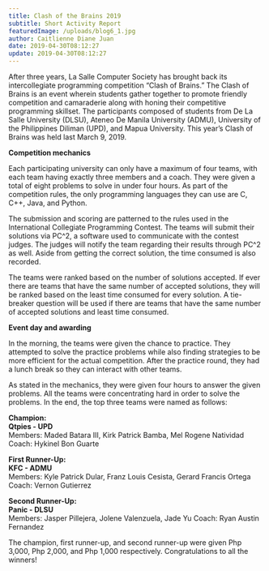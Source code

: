 ```yaml
---
title: Clash of the Brains 2019 
subtitle: Short Activity Report 
featuredImage: /uploads/blog6_1.jpg
author: Caitlienne Diane Juan 
date: 2019-04-30T08:12:27
update: 2019-04-30T08:12:27
---
```

After three years, La Salle Computer Society has brought back its intercollegiate programming competition “Clash of Brains.” The Clash of Brains is an event wherein students gather together to promote friendly competition and camaraderie along with honing their competitive programming skillset. The participants composed of students from De La Salle University (DLSU), Ateneo De Manila University (ADMU), University of the Philippines Diliman (UPD), and Mapua University. This year’s Clash of Brains was held last March 9, 2019.

**Competition mechanics**

Each participating university can only have a maximum of four teams, with each team having exactly three members and a coach. They were given a total of eight problems to solve in under four hours. As part of the competition rules, the only programming languages they can use are C, C++, Java, and Python.

The submission and scoring are patterned to the rules used in the International Collegiate Programming Contest. The teams will submit their solutions via PC^2, a software used to communicate with the contest judges. The judges will notify the team regarding their results through PC^2 as well. Aside from getting the correct solution, the time consumed is also recorded.

The teams were ranked based on the number of solutions accepted. If ever there are teams that have the same number of accepted solutions, they will be ranked based on the least time consumed for every solution. A tie-breaker question will be used if there are teams that have the same number of accepted solutions and least time consumed.

**Event day and awarding**

In the morning, the teams were given the chance to practice. They attempted to solve the practice problems while also finding strategies to be more efficient for the actual competition. After the practice round, they had a lunch break so they can interact with other teams.

As stated in the mechanics, they were given four hours to answer the given problems. All the teams were concentrating hard in order to solve the problems. In the end, the top three teams were named as follows:

**Champion:<br>Qtpies - UPD**
<br>
Members: Maded Batara III, Kirk Patrick Bamba, Mel Rogene Natividad
Coach: Hykinel Bon Guarte

**First Runner-Up:<br>KFC - ADMU**
<br>
Members: Kyle Patrick Dular, Franz Louis Cesista, Gerard Francis Ortega
Coach: Vernon Gutierrez

**Second Runner-Up:<br>Panic - DLSU**
<br>
Members: Jasper Pillejera, Jolene Valenzuela, Jade Yu
Coach: Ryan Austin Fernandez

The champion, first runner-up, and second runner-up were given Php 3,000, Php 2,000, and Php 1,000 respectively. Congratulations to all the winners! 